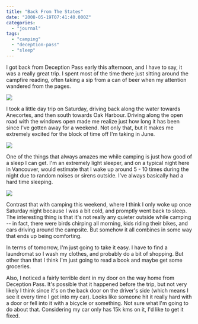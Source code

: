 ```yaml
---
title: "Back From The States"
date: "2008-05-19T07:41:40.000Z"
categories: 
  - "journal"
tags: 
  - "camping"
  - "deception-pass"
  - "sleep"
---
```


I got back from Deception Pass early this afternoon, and I have to say, it was a really great trip. I spent most of the time there just sitting around the campfire reading, often taking a sip from a can of beer when my attention wandered from the pages.

![](http://farm3.static.flickr.com/2284/2503445628_19de9776a8.jpg?v=0)

I took a little day trip on Saturday, driving back along the water towards Anecortes, and then south towards Oak Harbour. Driving along the open road with the windows open made me realize just how long it has been since I've gotten away for a weekend. Not only that, but it makes me extremely excited for the block of time off I'm taking in June.

![](http://farm4.static.flickr.com/3140/2502606939_0b292ef8d1.jpg?v=0)

One of the things that always amazes me while camping is just how good of a sleep I can get. I'm an extremely light sleeper, and on a typical night here in Vancouver, would estimate that I wake up around 5 - 10 times during the night due to random noises or sirens outside. I've always basically had a hard time sleeping.

![](http://farm4.static.flickr.com/3255/2503463674_1ac324a863.jpg?v=0)

Contrast that with camping this weekend, where I think I only woke up once Saturday night because I was a bit cold, and promptly went back to sleep. The interesting thing is that it's not really any quieter outside while camping -- in fact, there were birds chirping all morning, kids riding their bikes, and cars driving around the campsite. But somehow it all combines in some way that ends up being comforting.

In terms of tomorrow, I'm just going to take it easy. I have to find a laundromat so I wash my clothes, and probably do a bit of shopping. But other than that I think I'm just going to read a book and maybe get some groceries.

Also, I noticed a fairly terrible dent in my door on the way home from Deception Pass. It's possible that it happened before the trip, but not very likely I think since it's on the back door on the driver's side (which means I see it every time I get into my car). Looks like someone hit it really hard with a door or fell into it with a bicycle or something. Not sure what I'm going to do about that. Considering my car only has 15k kms on it, I'd like to get it fixed.
